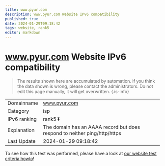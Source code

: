 ```yaml
---
title: www.pyur.com
description: www.pyur.com Website IPv6 compatibility
published: true
date: 2024-01-29T09:18:42
tags: website, rank5
editor: markdown
---
```


# www.pyur.com Website IPv6 compatibility

> The results shown here are accumulated by automation. If you think the data shown is wrong, please contact the administrators. 
> Do not edit this page manually, it will get overwritten.
{.is-info}


|   |   |
| - | - |
| Domainname | www.pyur.com
| Category | isp |
| IPv6 ranking | rank5 :arrow_double_down: |
| Explanation | The domain has an AAAA record but does respond to neither ping/http/https |
| Last Update | 2024-01-29 09:18:42 |

To see how this test was performed, please have a look at [our website test criteria howto](/howto/testcriteria/website)!

